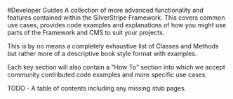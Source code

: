 #Developer Guides
A collection of more advanced functionality and features contained within the SilverStripe Framework. This covers common use cases, provides code examples and explanations of how you might use parts of the Framework and CMS to suit your projects. 

This is by no means a completely exhaustive list of Classes and Methods but rather more of a descriptive book style format with examples.

Each key section will also contain a "How To" section into which we accept community contributed code examples and more specific use cases.

TODO - A table of contents including any missing stub pages.